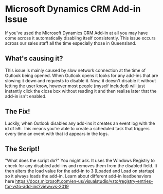 # Microsoft Dynamics CRM Add-in Issue

If you've used the Microsoft Dynamics CRM Add-in at all you may have come across it automatically disabling itself consistently. This issue occurs across our sales staff all the time especially those in Queensland.

## What's causing it?

This issue is mainly caused by slow network connection at the time of Outlook being opened. When Outlook opens it looks for any add-ins that are slowing it down and requests to disable it. Now, it doesn't disable it without letting the user know, however most people (myself included) will just instantly click the close box without reading it and then realise later that the add-in isn't enabled. 

## The Fix!

Luckily, when Outlook disables any add-ins it creates an event log with the id of 59. This means you're able to create a scheduled task that triggers every time an  event with that id appears in the logs.

## The Script!

"What does the script do?" You might ask. It uses the Windows Registry to check for any disabled add-ins and removes them from the disabled field. It then alters the load value for the add-in to 3 (Loaded and Load on startup) so it always loads the add-in.
Learn about different add-in loadbehaviors here https://docs.microsoft.com/en-us/visualstudio/vsto/registry-entries-for-vsto-add-ins?view=vs-2019
